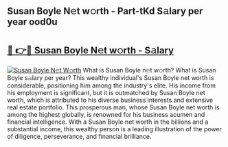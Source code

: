 ## Susan Boyle N𝚎t w𝚘rth - Part-tKd S𝚊lary per year ood0u

# <h2><a href="http://gc1huu.nevu.top/?p=Susan+Boyle">🔗 👉🔴 Susan Boyle N𝚎t w𝚘rth - S𝚊lary</a></h2>

[![Susan Boyle N𝚎t W𝚘rth](https://i.imgur.com/Oavwk0R.jpeg)](http://gc1huu.nevu.top/?p=Susan+Boyle)
What is Susan Boyle n𝚎t w𝚘rth? What is Susan Boyle s𝚊lary per year?
This wealthy individual's Susan Boyle net worth is considerable, positioning him among the industry's elite. His income from his employment is significant, but it is outmatched by Susan Boyle net worth, which is attributed to his diverse business interests and extensive real estate portfolio. This prosperous man, whose Susan Boyle net worth is among the highest globally, is renowned for his business acumen and financial intelligence. With a Susan Boyle net worth in the billions and a substantial income, this wealthy person is a leading illustration of the power of diligence, perseverance, and financial brilliance.
